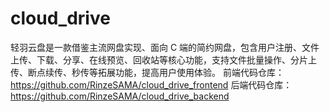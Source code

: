 # cloud_drive
轻羽云盘是一款借鉴主流网盘实现、面向 C 端的简约网盘，包含用户注册、文件上传、下载、分享、在线预览、回收站等核心功能，支持文件批量操作、分片上传、断点续传、秒传等拓展功能，提高用户使用体验。
  前端代码仓库：https://github.com/RinzeSAMA/cloud_drive_frontend
  后端代码仓库：https://github.com/RinzeSAMA/cloud_drive_backend
